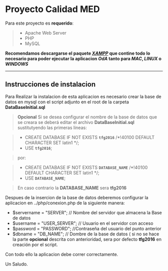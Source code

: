 Proyecto Calidad MED
===================


Para este proyecto es **requerido**:

> - Apache Web Server
> - PHP
> - MySQL

**Recomendamos descargarse el paquete <i>[XAMPP]</i> que contine todo lo necesario para poder ejecutar la aplicacion <i>OdA</i> tanto para <i>MAC</i>, <i>LINUX</i> o <i>WINDOWS</i>**  

[XAMPP]:  https://www.apachefriends.org/

----------

Instrucciones de instalacion
-------------

Para Realizar la instalacion de esta aplicacion es necesario crear la base de datos en mysql con el script adjunto en el root de la carpeta **DataBaseInitial.sql** 

>**Opcional**
>Si se desea configurar el nombre de la base de datos que se creara se deberá editar el archivo  **DataBaseInitial.sql** sustitutyendo las primeras lineas:

> - CREATE DATABASE  IF NOT EXISTS **`tfg2016`** /*!40100 DEFAULT CHARACTER SET latin1 */;
> - USE **`tfg2016`**;

>por:

> - CREATE DATABASE  IF NOT EXISTS **`DATABASE_NAME`** /*!40100 DEFAULT CHARACTER SET latin1 */;
> - USE **`DATABASE_NAME`**;

>En caso contrario la **DATABASE_NAME** sera **tfg2016**

Despues de la insercion de la base de datos deberemos configurar la aplicacion en ../php/conexion.php de la siguiente manera:

- $servername = "SERVER"; // Nombre del servidor que almacena la Base de datos
- $username = "USER_SERVER"; // Usuario en el servidor con acceso
- $password = "PASSWORD"; //Contraseña del usuario del punto anterior
- $dbname = "DB_NAME"; // Dombre de la base de datos ( si no se hace la parte **opcional** descrita con anterioridad, sera por defecto **tfg2016** en creación por el script.

Con todo ello la aplicacion debe correr correctamente.

Un Saludo.